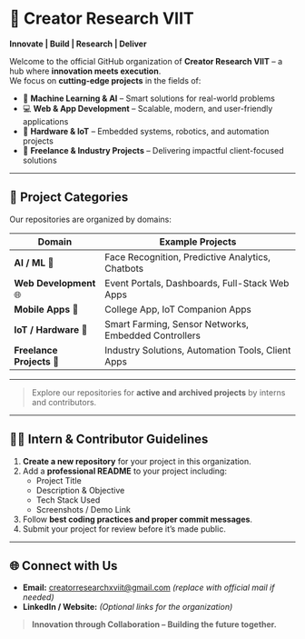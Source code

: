 
# 🌟 Creator Research VIIT  

**Innovate | Build | Research | Deliver**  

Welcome to the official GitHub organization of **Creator Research VIIT** – a hub where **innovation meets execution**.  
We focus on **cutting-edge projects** in the fields of:  

- 🤖 **Machine Learning & AI** – Smart solutions for real-world problems  
- 💻 **Web & App Development** – Scalable, modern, and user-friendly applications  
- 🔧 **Hardware & IoT** – Embedded systems, robotics, and automation projects  
- 💼 **Freelance & Industry Projects** – Delivering impactful client-focused solutions  

---

## 📂 Project Categories

Our repositories are organized by domains:  

| Domain                  | Example Projects                                         |
|-------------------------|---------------------------------------------------------|
| **AI / ML** 🤖          | Face Recognition, Predictive Analytics, Chatbots        |
| **Web Development** 🌐  | Event Portals, Dashboards, Full-Stack Web Apps          |
| **Mobile Apps** 📱      | College App, IoT Companion Apps                         |
| **IoT / Hardware** 🔧   | Smart Farming, Sensor Networks, Embedded Controllers    |
| **Freelance Projects** 💼 | Industry Solutions, Automation Tools, Client Apps      |

---


> Explore our repositories for **active and archived projects** by interns and contributors.

---

## 🧑‍💻 Intern & Contributor Guidelines

1. **Create a new repository** for your project in this organization.  
2. Add a **professional README** to your project including:  
   - Project Title  
   - Description & Objective  
   - Tech Stack Used  
   - Screenshots / Demo Link  
3. Follow **best coding practices and proper commit messages**.  
4. Submit your project for review before it’s made public.

---

## 🌐 Connect with Us

- **Email:** creatorresearchxviit@gmail.com *(replace with official mail if needed)*  
- **LinkedIn / Website:** *(Optional links for the organization)*  

> **Innovation through Collaboration – Building the future together.**  
